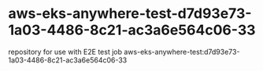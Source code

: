 # aws-eks-anywhere-test-d7d93e73-1a03-4486-8c21-ac3a6e564c06-33
repository for use with E2E test job aws-eks-anywhere-test:d7d93e73-1a03-4486-8c21-ac3a6e564c06-33
